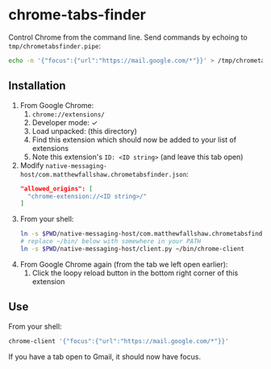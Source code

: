 # chrome-tabs-finder

Control Chrome from the command line.
Send commands by echoing to `tmp/chrometabsfinder.pipe`:
``` bash
echo -n '{"focus":{"url":"https://mail.google.com/*"}}' > /tmp/chrometabsfinder.pipe
```

## Installation

1. From Google Chrome:
    1. `chrome://extensions/`
    2. Developer mode: ✓
    3. Load unpacked: (this directory)
    4. Find this extension which should now be added to your list of extensions
    5. Note this extension's `ID: <ID string>` (and leave this tab open)
2. Modify `native-messaging-host/com.matthewfallshaw.chrometabsfinder.json`:
    ``` json
    "allowed_origins": [
      "chrome-extension://<ID string>/"
    ]
    ```
3. From your shell:
    ``` bash
    ln -s $PWD/native-messaging-host/com.matthewfallshaw.chrometabsfinder.json ~/Library/Application\ Support/Google/Chrome/NativeMessagingHosts/
    # replace ~/bin/ below with somewhere in your PATH
    ln -s $PWD/native-messaging-host/client.py ~/bin/chrome-client
    ```
4. From Google Chrome again (from the tab we left open earlier):
    1. Click the loopy reload button in the bottom right corner of this extension

## Use

From your shell:
``` bash
chrome-client '{"focus":{"url":"https://mail.google.com/*"}}'
```
If you have a tab open to Gmail, it should now have focus.
